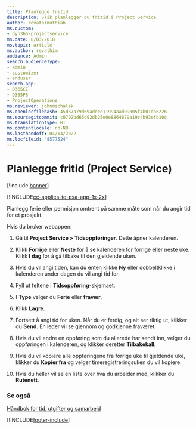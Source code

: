 ```yaml
---
title: Planlegge fritid
description: Slik planlegger du fritid i Project Service
author: revathimuthiah
ms.custom:
- dyn365-projectservice
ms.date: 8/03/2018
ms.topic: article
ms.author: revathim
audience: Admin
search.audienceType:
- admin
- customizer
- enduser
search.app:
- D365CE
- D365PS
- ProjectOperations
ms.reviewer: johnmichalak
ms.openlocfilehash: 45d37a79d69addee11994aad09805f4b01da6226
ms.sourcegitcommit: c0792bd65d92db25e0e8864879a19c4b93efb10c
ms.translationtype: HT
ms.contentlocale: nb-NO
ms.lasthandoff: 04/14/2022
ms.locfileid: "8577524"
---
```

# <a name="schedule-time-off-project-service"></a>Planlegge fritid (Project Service)

[!include [banner](../includes/psa-now-project-operations.md)]

[!INCLUDE[cc-applies-to-psa-app-1x-2x](../includes/cc-applies-to-psa-app-1x-2x.md)]

Planlegg ferie eller permisjon omtrent på samme måte som når du angir tid for et prosjekt.  
  
 Hvis du bruker webappen:  
  
1.  Gå til **Project Service > Tidsoppføringer**. Dette åpner kalenderen.  
  
2.  Klikk **Forrige** eller **Neste** for å se kalenderen for forrige eller neste uke. Klikk **I dag** for å gå tilbake til den gjeldende uken.  
  
3.  Hvis du vil angi tiden, kan du enten klikke **Ny** eller dobbeltklikke i kalenderen under dagen du vil angi tid for.  
  
4.  Fyll ut feltene i **Tidsoppføring**-skjemaet.  
  
5.  I **Type** velger du **Ferie** eller **fravær**.  
  
6.  Klikk **Lagre**.  
  
7.  Fortsett å angi tid for uken. Når du er ferdig, og alt ser riktig ut, klikker du **Send**. En leder vil se gjennom og godkjenne fraværet.  
  
8.  Hvis du vil endre en oppføring som du allerede har sendt inn, velger du oppføringen i kalenderen, og klikker deretter **Tilbakekall**.  
  
9. Hvis du vil kopiere alle oppføringene fra forrige uke til gjeldende uke, klikker du **Kopier fra** og velger timeregistreringsuken du vil kopiere.  
  
10. Hvis du heller vil se en liste over hva du arbeider med, klikker du **Rutenett**.  
  
### <a name="see-also"></a>Se også  
 [Håndbok for tid, utgifter og samarbeid](../psa/time-expense-collaboration-guide.md)


[!INCLUDE[footer-include](../includes/footer-banner.md)]
